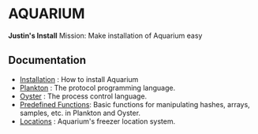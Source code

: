 AQUARIUM
=========

**Justin's Install**
Mission: Make installation of Aquarium easy

Documentation
-------------

* [Installation](doc/Installation.md) : How to install Aquarium
* [Plankton](doc/Plankton.md) : The protocol programming language.
* [Oyster](doc/Oyster.md) : The process control language.
* [Predefined Functions](doc/Predefined.md): Basic functions for manipulating hashes, arrays, samples, etc. in Plankton and Oyster.
* [Locations](doc/Locations.md) : Aquarium's freezer location system.

